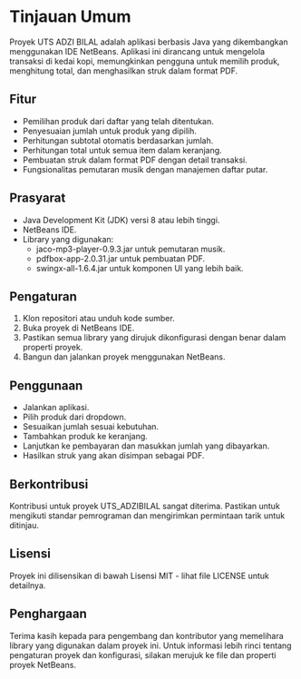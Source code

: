 
# Tinjauan Umum
Proyek UTS ADZI BILAL adalah aplikasi berbasis Java yang dikembangkan menggunakan IDE NetBeans. Aplikasi ini dirancang untuk mengelola transaksi di kedai kopi, memungkinkan pengguna untuk memilih produk, menghitung total, dan menghasilkan struk dalam format PDF.

## Fitur
- Pemilihan produk dari daftar yang telah ditentukan.
- Penyesuaian jumlah untuk produk yang dipilih.
- Perhitungan subtotal otomatis berdasarkan jumlah.
- Perhitungan total untuk semua item dalam keranjang.
- Pembuatan struk dalam format PDF dengan detail transaksi.
- Fungsionalitas pemutaran musik dengan manajemen daftar putar.

## Prasyarat
- Java Development Kit (JDK) versi 8 atau lebih tinggi.
- NetBeans IDE.
- Library yang digunakan:
    - jaco-mp3-player-0.9.3.jar untuk pemutaran musik.
    - pdfbox-app-2.0.31.jar untuk pembuatan PDF.
    - swingx-all-1.6.4.jar untuk komponen UI yang lebih baik.

## Pengaturan
1. Klon repositori atau unduh kode sumber.
2. Buka proyek di NetBeans IDE.
3. Pastikan semua library yang dirujuk dikonfigurasi dengan benar dalam properti proyek.
4. Bangun dan jalankan proyek menggunakan NetBeans.

## Penggunaan
- Jalankan aplikasi.
- Pilih produk dari dropdown.
- Sesuaikan jumlah sesuai kebutuhan.
- Tambahkan produk ke keranjang.
- Lanjutkan ke pembayaran dan masukkan jumlah yang dibayarkan.
- Hasilkan struk yang akan disimpan sebagai PDF.

## Berkontribusi
Kontribusi untuk proyek UTS_ADZIBILAL sangat diterima. Pastikan untuk mengikuti standar pemrograman dan mengirimkan permintaan tarik untuk ditinjau.

## Lisensi
Proyek ini dilisensikan di bawah Lisensi MIT - lihat file LICENSE untuk detailnya.

## Penghargaan
Terima kasih kepada para pengembang dan kontributor yang memelihara library yang digunakan dalam proyek ini.
Untuk informasi lebih rinci tentang pengaturan proyek dan konfigurasi, silakan merujuk ke file dan properti proyek NetBeans.